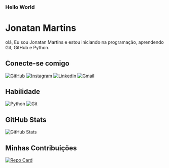 ### Hello World

# Jonatan Martins
olá, Eu sou Jonatan Martins e estou iniciando na programação, aprendendo Git, GitHub e Python.

## Conecte-se comigo
[![GitHub](https://img.shields.io/badge/GitHub-000?style=for-the-badge&logo=github&logoColor=30A3DC)](https://docs.github.com/jonatanmartinsr)
[![Instagram](https://img.shields.io/badge/Instagram-000?style=for-the-badge&logo=instagram&logoColor=30A3DC)](https://docs.github.com/jhonribeirx)
[![LinkedIn](https://img.shields.io/badge/LinkedIn-0077B5?style=for-the-badge&logo=linkedin&logoColor=white)](https://www.linkedin.com/in/jonatan-da-silva-ribeiro-138248186/)
[![Gmail](https://img.shields.io/badge/Gmail-333333?style=for-the-badge&logo=gmail&logoColor=red)](mailto:jhonribeiro8743@gmail.com)

## Habilidade
![Python](https://img.shields.io/badge/python-3670A0?style=for-the-badge&logo=python&logoColor=ffdd54)
![Git](https://img.shields.io/badge/GIT-E44C30?style=for-the-badge&logo=git&logoColor=white)

## GitHub Stats

![GitHub Stats](https://github-readme-stats.vercel.app/api?username=SEUUSERNAME&theme=transparent&bg_color=000&border_color=30A3DC&show_icons=true&icon_color=30A3DC&title_color=E94D5F&text_color=FFF)

## Minhas Contribuições
[![Repo Card](https://github-readme-stats.vercel.app/api/pin/?username=SEUUSERNAME&repo=SEUREPOSITORIO&bg_color=000&border_color=30A3DC&show_icons=true&icon_color=30A3DC&title_color=E94D5F&text_color=FFF)](https://github.com/SEUUSERNAME/SEUREPOSITORIO)
